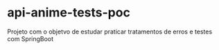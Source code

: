 # api-anime-tests-poc
 Projeto com o objetvo de estudar praticar tratamentos de erros e testes com SpringBoot
